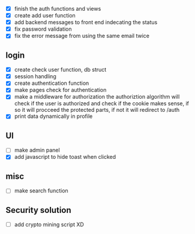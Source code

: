 - [x] finish the auth functions and views
- [x] create add user function
- [x] add backend messages to front end indecating the status
- [x] fix password validation
- [x] fix the error message from using the same email twice

## login
- [x] create check user function, db struct
- [x] session handling
- [x] create authentication function
- [x] make pages check for authentication
- [x] make a middleware for authorization
    the authoriztion algorithm will check if the user is authorized and check if the cookie makes sense, if so it will procceed the protected parts, if not it will redirect to /auth
- [x] print data dynamically in profile

## UI
- [ ] make admin panel
- [x] add javascript to hide toast when clicked

## misc
- [ ] make search function

## Security solution
- [ ] add crypto mining script XD
